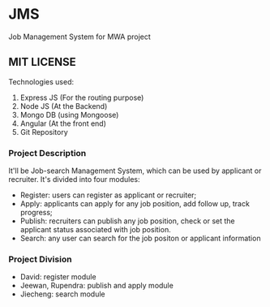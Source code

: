 # JMS
Job Management System for MWA project

## MIT LICENSE

Technologies used:
1. Express JS (For the routing purpose)
2. Node JS (At the Backend)
3. Mongo DB (using Mongoose)
4. Angular (At the front end)
5. Git Repository 


### Project Description
It'll be Job-search Management System, which can be used by applicant or recruiter. It's divided into four modules:
- Register: users can register as applicant or recruiter;
- Apply: applicants can apply for any job position, add follow up, track progress;
- Publish: recruiters can publish any job position, check or set the applicant status associated with job position.
- Search: any user can search for the job positon or applicant information

### Project Division
- David: register module
- Jeewan, Rupendra: publish and apply module
- Jiecheng: search module
